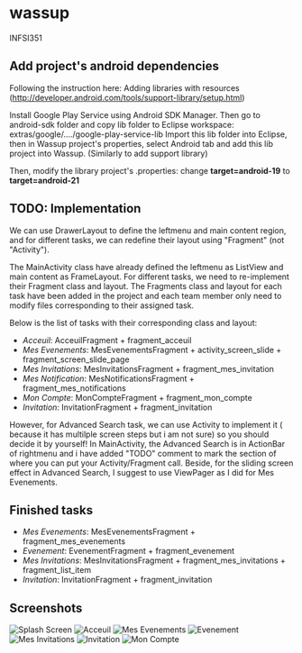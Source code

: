 # wassup
INFSI351

## Add project's android dependencies
Following the instruction here: Adding libraries with resources (http://developer.android.com/tools/support-library/setup.html)

Install Google Play Service using Android SDK Manager. Then go to android-sdk folder and copy lib folder to Eclipse workspace: extras/google/..../google-play-service-lib
Import this lib folder into Eclipse, then in Wassup project's properties, select Android tab and add this lib project into Wassup. (Similarly to add support library)

Then, modify the library project's .properties: change **target=android-19** to **target=android-21**

## TODO: Implementation
We can use DrawerLayout to define the leftmenu and main content region, and for different tasks, we can redefine their layout using "Fragment" (not "Activity"). 

The MainActivity class have already defined the leftmenu as ListView and main content as FrameLayout. For different tasks, we need to re-implement their Fragment class and layout. The Fragments class and layout for each task have been added in the project and each team member only need to modify files corresponding to their assigned task.

Below is the list of tasks with their corresponding class and layout:
- *Acceuil*: AcceuilFragment + fragment_acceuil
- *Mes Evenements*: MesEvenementsFragment + activity_screen_slide + fragment_screen_slide_page
- *Mes Invitations*: MesInvitationsFragment + fragment_mes_invitation
- *Mes Notification*: MesNotificationsFragment + fragment_mes_notifications
- *Mon Compte*: MonCompteFragment + fragment_mon_compte
- *Invitation*: InvitationFragment + fragment_invitation

However, for Advanced Search task, we can use Activity to implement it ( because it has multilple screen steps but i am not sure) so you should decide it by yourself! In MainActivity, the Advanced Search is in ActionBar of rightmenu and i have added "TODO" comment to mark the section of where you can put your Activity/Fragment call. Beside, for the sliding screen effect in Advanced Search, I suggest to use ViewPager as I did for Mes Evenements.

## Finished tasks
- *Mes Evenements*: MesEvenementsFragment + fragment_mes_evenements
- *Evenement*: EvenementFragment + fragment_evenement
- *Mes Invitations*: MesInvitationsFragment + fragment_mes_invitations + fragment_list_item
- *Invitation*: InvitationFragment + fragment_invitation

## Screenshots
![Splash Screen](https://github.com/tdhman/wassup/blob/master/Screenshots/splash_screen.jpg "Splash Screen")
![Acceuil](https://github.com/tdhman/wassup/blob/master/Screenshots/acceuil.jpg "Acceuil")
![Mes Evenements](https://github.com/tdhman/wassup/blob/master/Screenshots/evenement.jpg "Mes Evenements")
![Evenement](https://github.com/tdhman/wassup/blob/master/Screenshots/mes_evenements.jpg "Evenement")
![Mes Invitations](https://github.com/tdhman/wassup/blob/master/Screenshots/mes_invitations.jpg "Mes Invitations")
![Invitation](https://github.com/tdhman/wassup/blob/master/Screenshots/invitation.jpg "Invitation")
![Mon Compte](https://github.com/tdhman/wassup/blob/master/Screenshots/mon_compte.jpg "Mon Compte")
